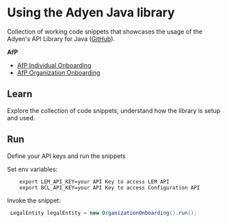 # Using the Adyen Java library

Collection of working code snippets that showcases the usage of the Adyen's API Library for Java ([GitHub](https://github.com/Adyen/adyen-java-api-library)).

**AfP**
* [AfP Individual Onboarding](src/main/java/com/adyen/afp/IndividualOnboarding.java)
* [AfP Organization Onboarding](src/main/java/com/adyen/afp/OrganizationOnboarding.java)

## Learn
Explore the collection of code snippets, understand how the library is setup and used.

## Run
Define your API keys and run the snippets

Set env variables:
```shell
    export LEM_API_KEY=your API Key to access LEM API
    export BCL_API_KEY=your API Key to access Configuration API
```
Invoke the snippet:
```java
 LegalEntity legalEntity = new OrganizationOnboarding().run();
```

